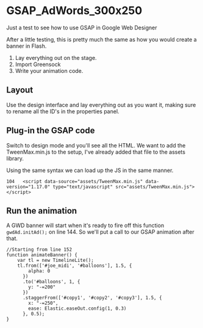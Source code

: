 # GSAP_AdWords_300x250
Just a test to see how to use GSAP in Google Web Designer

After a little testing, this is pretty much the same as how you would create a banner in Flash.
1. Lay everything out on the stage.
2. Import Greensock
3. Write your animation code.

## Layout
Use the design interface and lay everything out as you want it, making sure to rename all the ID's in the properties panel.

## Plug-in the GSAP code
Switch to design mode and you'll see all the HTML.
We want to add the TweenMax.min.js to the setup, I've already added that file to the assets library.

Using the same syntax we can load up the JS in the same manner.
```
104	  <script data-source="assets/TweenMax.min.js" data-version="1.17.0" type="text/javascript" src="assets/TweenMax.min.js"></script>
```

## Run the animation
A GWD banner will start when it's ready to fire off this function `gwdAd.initAd();` on line 144. So we'll put a call to our GSAP animation after that.

```
//Starting from line 152
function animateBanner() {
	var tl = new TimelineLite();
	tl.from(['#joe_midi', '#balloons'], 1.5, {
	    alpha: 0
	  })
	  .to('#balloons', 1, {
	    y: "-=200"
	  })
	  .staggerFrom(['#copy1', '#copy2', '#copy3'], 1.5, {
	    x: "-=250",
	    ease: Elastic.easeOut.config(1, 0.3)
	  }, 0.5);
}
```